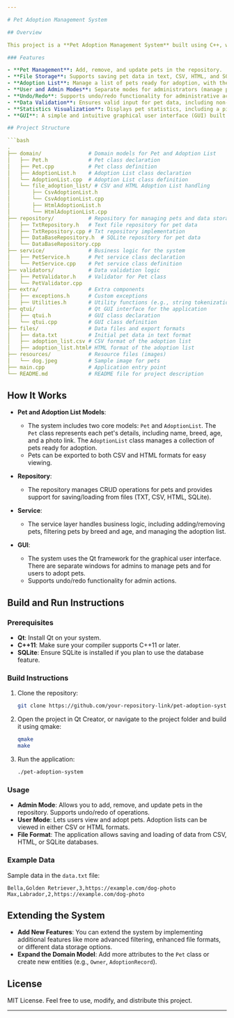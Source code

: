 ```yaml
---

# Pet Adoption Management System

## Overview

This project is a **Pet Adoption Management System** built using C++, with support for CSV, HTML, and SQLite file storage. The application provides a Qt-based GUI for administrators and users to manage pets for adoption. It includes features for adding, removing, and filtering pets, and it supports both CSV and HTML formats for exporting adoption lists.

### Features

- **Pet Management**: Add, remove, and update pets in the repository.
- **File Storage**: Supports saving pet data in text, CSV, HTML, and SQLite databases.
- **Adoption List**: Manage a list of pets ready for adoption, with the ability to save and open the list in CSV or HTML formats.
- **User and Admin Modes**: Separate modes for administrators (manage pets) and users (view and adopt pets).
- **Undo/Redo**: Supports undo/redo functionality for administrative actions.
- **Data Validation**: Ensures valid input for pet data, including non-empty fields and age validation.
- **Statistics Visualization**: Displays pet statistics, including a pie chart for pets by age category.
- **GUI**: A simple and intuitive graphical user interface (GUI) built using Qt.

## Project Structure

```bash
.
├── domain/               # Domain models for Pet and Adoption List
│   ├── Pet.h             # Pet class declaration
│   ├── Pet.cpp           # Pet class definition
│   ├── AdoptionList.h    # Adoption List class declaration
│   └── AdoptionList.cpp  # Adoption List class definition
│   └── file_adoption_list/ # CSV and HTML Adoption List handling
│       ├── CsvAdoptionList.h
│       └── CsvAdoptionList.cpp
│       ├── HtmlAdoptionList.h
│       └── HtmlAdoptionList.cpp
├── repository/           # Repository for managing pets and data storage
│   ├── TxtRepository.h   # Text file repository for pet data
│   ├── TxtRepository.cpp # Txt repository implementation
│   ├── DataBaseRepository.h  # SQLite repository for pet data
│   └── DataBaseRepository.cpp
├── service/              # Business logic for the system
│   ├── PetService.h      # Pet service class declaration
│   └── PetService.cpp    # Pet service class definition
├── validators/           # Data validation logic
│   ├── PetValidator.h    # Validator for Pet class
│   └── PetValidator.cpp
├── extra/                # Extra components
│   ├── exceptions.h      # Custom exceptions
│   ├── Utilities.h       # Utility functions (e.g., string tokenization)
├── qtui/                 # Qt GUI interface for the application
│   ├── qtui.h            # GUI class declaration
│   └── qtui.cpp          # GUI class definition
├── files/                # Data files and export formats
│   ├── data.txt          # Initial pet data in text format
│   ├── adoption_list.csv # CSV format of the adoption list
│   ├── adoption_list.html# HTML format of the adoption list
├── resources/            # Resource files (images)
│   └── dog.jpeg          # Sample image for pets
├── main.cpp              # Application entry point
└── README.md             # README file for project description
```

## How It Works

- **Pet and Adoption List Models**:
  - The system includes two core models: `Pet` and `AdoptionList`. The `Pet` class represents each pet's details, including name, breed, age, and a photo link. The `AdoptionList` class manages a collection of pets ready for adoption.
  - Pets can be exported to both CSV and HTML formats for easy viewing.

- **Repository**:
  - The repository manages CRUD operations for pets and provides support for saving/loading from files (TXT, CSV, HTML, SQLite).

- **Service**:
  - The service layer handles business logic, including adding/removing pets, filtering pets by breed and age, and managing the adoption list.

- **GUI**:
  - The system uses the Qt framework for the graphical user interface. There are separate windows for admins to manage pets and for users to adopt pets.
  - Supports undo/redo functionality for admin actions.

## Build and Run Instructions

### Prerequisites

- **Qt**: Install Qt on your system.
- **C++11**: Make sure your compiler supports C++11 or later.
- **SQLite**: Ensure SQLite is installed if you plan to use the database feature.

### Build Instructions

1. Clone the repository:

   ```bash
   git clone https://github.com/your-repository-link/pet-adoption-system.git
   ```

2. Open the project in Qt Creator, or navigate to the project folder and build it using qmake:

   ```bash
   qmake
   make
   ```

3. Run the application:

   ```bash
   ./pet-adoption-system
   ```

### Usage

- **Admin Mode**: Allows you to add, remove, and update pets in the repository. Supports undo/redo of operations.
- **User Mode**: Lets users view and adopt pets. Adoption lists can be viewed in either CSV or HTML formats.
- **File Format**: The application allows saving and loading of data from CSV, HTML, or SQLite databases.

### Example Data

Sample data in the `data.txt` file:

```
Bella,Golden Retriever,3,https://example.com/dog-photo
Max,Labrador,2,https://example.com/dog-photo
```

## Extending the System

- **Add New Features**: You can extend the system by implementing additional features like more advanced filtering, enhanced file formats, or different data storage options.
- **Expand the Domain Model**: Add more attributes to the `Pet` class or create new entities (e.g., `Owner`, `AdoptionRecord`).

## License

MIT License. Feel free to use, modify, and distribute this project.

---
```


